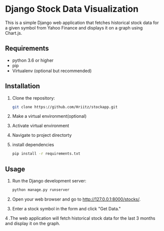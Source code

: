 # Django Stock Data Visualization

This is a simple Django web application that fetches historical stock data for a given symbol from Yahoo Finance and displays it on a graph using Chart.js.

## Requirements

- python 3.6 or higher
- pip
- Virtualenv (optional but recommended)

## Installation

1. Clone the repository:

   ```bash
   git clone https://github.com/Hriitz/stockapp.git
   ```

2. Make a virtual environment(optional)
3. Activate virtual environment
4. Navigate to project directorty
5. install dependencies

   ```bash
   pip install -r requirements.txt

## Usage   
1. Run the Django development server:
   ```bash
   python manage.py runserver
2. Open your web browser and go to http://127.0.0.1:8000/stocks/.

3. Enter a stock symbol in the form and click "Get Data."

4 .The web application will fetch historical stock data for the last 3 months and display it on the graph.   



   
   

  
